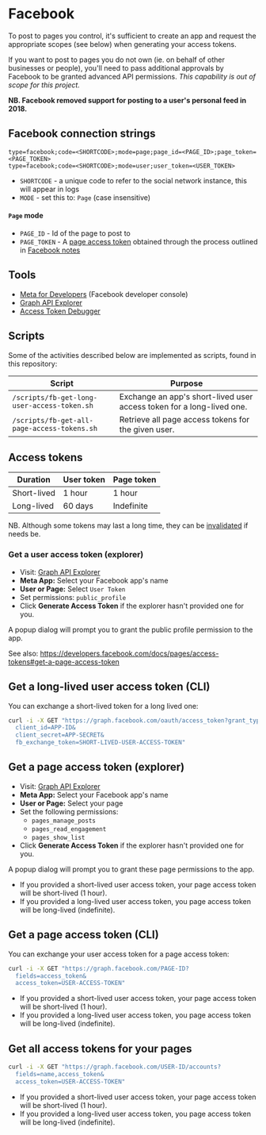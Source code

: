 # Facebook

To post to pages you control, it's sufficient to create an app and request the appropriate scopes (see below) when generating your access tokens.

If you want to post to pages you do not own (ie. on behalf of other businesses or people), you'll need to pass additional approvals by Facebook to be granted advanced API permissions. _This capability is out of scope for this project._

**NB. Facebook removed support for posting to a user's personal feed in 2018.**

## Facebook connection strings

```text
type=facebook;code=<SHORTCODE>;mode=page;page_id=<PAGE_ID>;page_token=<PAGE_TOKEN>
type=facebook;code=<SHORTCODE>;mode=user;user_token=<USER_TOKEN>
```

* `SHORTCODE` - a unique code to refer to the social network instance, this will appear in logs
* `MODE` - set this to: `Page` (case insensitive)

#### `Page` mode

* `PAGE_ID` - Id of the page to post to
* `PAGE_TOKEN` - A [page access token](https://developers.facebook.com/docs/pages/access-tokens) obtained through the process outlined in [Facebook notes](facebook-notes.md)


## Tools

* [Meta for Developers](https://developers.facebook.com/) (Facebook developer console)
* [Graph API Explorer](https://developers.facebook.com/tools/explorer?method=GET&path=me%3Ffields%3Did%2Cname&version=v17.0)
* [Access Token Debugger](https://developers.facebook.com/tools/debug/accesstoken/)

## Scripts

Some of the activities described below are implemented as scripts, found in this repository:

| Script | Purpose |
|-|-|
| `/scripts/fb-get-long-user-access-token.sh` | Exchange an app's short-lived user access token for a long-lived one. |
| `/scripts/fb-get-all-page-access-tokens.sh` | Retrieve all page access tokens for the given user. |

## Access tokens

| Duration | User token | Page token |
|-|-|-|
| Short-lived | 1 hour | 1 hour |
| Long-lived | 60 days | Indefinite |

NB. Although some tokens may last a long time, they can be [invalidated](https://developers.facebook.com/docs/pages/access-tokens#invalidate-a-token) if needs be.

### Get a user access token (explorer)

* Visit: [Graph API Explorer](https://developers.facebook.com/tools/explorer?method=GET&path=me%3Ffields%3Did%2Cname&version=v17.0)
* **Meta App:** Select your Facebook app's name
* **User or Page:** Select `User Token`
* Set permissions: `public_profile`
* Click **Generate Access Token** if the explorer hasn't provided one for you.

A popup dialog will prompt you to grant the public profile permission to the app.

See also: https://developers.facebook.com/docs/pages/access-tokens#get-a-page-access-token

## Get a long-lived user access token (CLI)

You can exchange a short-lived token for a long lived one:

```bash
curl -i -X GET "https://graph.facebook.com/oauth/access_token?grant_type=fb_exchange_token&
  client_id=APP-ID&
  client_secret=APP-SECRET&
  fb_exchange_token=SHORT-LIVED-USER-ACCESS-TOKEN"
```

## Get a page access token (explorer)

* Visit: [Graph API Explorer](https://developers.facebook.com/tools/explorer?method=GET&path=me%3Ffields%3Did%2Cname&version=v17.0)
* **Meta App:** Select your Facebook app's name
* **User or Page:** Select your page
* Set the following permissions:
  * `pages_manage_posts`
  * `pages_read_engagement`
  * `pages_show_list`
* Click **Generate Access Token** if the explorer hasn't provided one for you.

A popup dialog will prompt you to grant these page permissions to the app.

* If you provided a short-lived user access token, your page access token will be short-lived (1 hour).
* If you provided a long-lived user access token, you page access token will be long-lived (indefinite).

## Get a page access token (CLI)

You can exchange your user access token for a page access token:

```bash
curl -i -X GET "https://graph.facebook.com/PAGE-ID?
  fields=access_token&
  access_token=USER-ACCESS-TOKEN"
```

* If you provided a short-lived user access token, your page access token will be short-lived (1 hour).
* If you provided a long-lived user access token, you page access token will be long-lived (indefinite).

## Get all access tokens for your pages

```bash
curl -i -X GET "https://graph.facebook.com/USER-ID/accounts?
  fields=name,access_token&
  access_token=USER-ACCESS-TOKEN"
```

* If you provided a short-lived user access token, your page access token will be short-lived (1 hour).
* If you provided a long-lived user access token, you page access token will be long-lived (indefinite).
